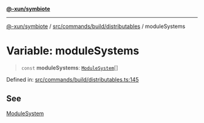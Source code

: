 [**@-xun/symbiote**](../../../../../README.md)

***

[@-xun/symbiote](../../../../../README.md) / [src/commands/build/distributables](../README.md) / moduleSystems

# Variable: moduleSystems

> `const` **moduleSystems**: [`ModuleSystem`](../enumerations/ModuleSystem.md)[]

Defined in: [src/commands/build/distributables.ts:145](https://github.com/Xunnamius/symbiote/blob/dc192a66d47b6c3a3464852ad43eb71fe137ca73/src/commands/build/distributables.ts#L145)

## See

[ModuleSystem](../enumerations/ModuleSystem.md)
